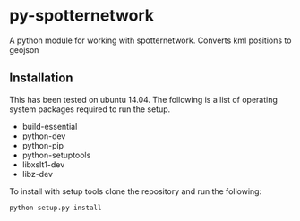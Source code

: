 # py-spotternetwork
A python module for working with spotternetwork.  Converts kml positions to geojson

## Installation
This has been tested on ubuntu 14.04.  The following is a list of operating
system packages required to run the setup.

- build-essential
- python-dev
- python-pip
- python-setuptools
- libxslt1-dev
- libz-dev

To install with setup tools clone the repository and run the following:

```
python setup.py install
```
